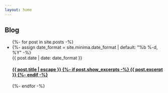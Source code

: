 ```yaml
---
layout: home
---
```


<div class="m-1">
<h2>Blog</h2>
    <ul class="no-bullets items-separator">
        {%- for post in site.posts -%}
        <li>
            {%- assign date_format = site.minima.date_format | default: "%b %-d, %Y" -%}
            <div class="italic text-size-9">
                <span>{{ post.date | date: date_format }}</span>
            </div>
            <h4>
                <a href="{{ post.url | relative_url }}">
                    <span class="block">{{ post.title | escape }}</span>
                    {%- if post.show_excerpts -%}
                    <span class="excerpt italic text-size-9">
                        {{ post.excerpt }}
                    </span>
                    {%- endif -%}
                </a>
            </h4>
        </li>
        {%- endfor -%}
    </ul>
</div>
